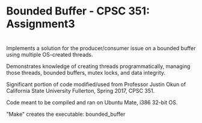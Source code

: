 # Bounded Buffer - CPSC 351: Assignment3
#

Implements a solution for the producer/consumer issue on a bounded buffer using multiple OS-created threads. 

Demonstrates knowledge of creating threads programmatically, managing those threads, bounded buffers, mutex locks, and data integrity.

Significant portion of code modified/used from Professor Justin Okun of California State University Fullerton, Spring 2017, CPSC 351.

Code meant to be compiled and ran on Ubuntu Mate, i386 32-bit OS.

"Make" creates the executable: bounded_buffer
